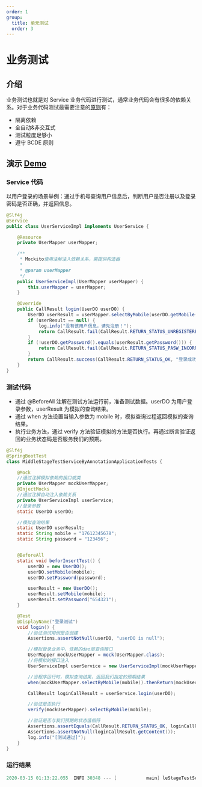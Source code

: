 ```yaml
---
order: 1
group:
  title: 单元测试
  order: 3
---
```


# 业务测试

## 介绍

业务测试也就是对 Service 业务代码进行测试，通常业务代码会有很多的依赖关系。对于业务代码测试最需要注意的[原则](https://github.com/alibaba/p3c/blob/master/p3c-gitbook/%E5%8D%95%E5%85%83%E6%B5%8B%E8%AF%95.md#L17)有：

- 隔离依赖
- 全自动&非交互式
- 测试粒度足够小
- 遵守 BCDE 原则

## 演示 [Demo](https://github.com/xiyun-international/java-unit-docs/tree/master/source/middle-stage-test-service)

### Service 代码

以用户登录的场景举例：通过手机号查询用户信息后，判断用户是否注册以及登录密码是否正确，并返回信息。

```java
@Slf4j
@Service
public class UserServiceImpl implements UserService {

    @Resource
    private UserMapper userMapper;

    /**
     * Mockito使用注解注入依赖关系，需提供构造器
     *
     * @param userMapper
     */
    public UserServiceImpl(UserMapper userMapper) {
        this.userMapper = userMapper;
    }

    @Override
    public CallResult login(UserDO userDO) {
        UserDO userResult = userMapper.selectByMobile(userDO.getMobile());
        if (userResult == null) {
            log.info("没有该用户信息，请先注册！");
            return CallResult.fail(CallResult.RETURN_STATUS_UNREGISTERED, "没有该用户信息，请先注册！");
        }
        if (!userDO.getPassword().equals(userResult.getPassword())) {
            return CallResult.fail(CallResult.RETURN_STATUS_PASW_INCORRECT, "您的密码不正确！");
        }
        return CallResult.success(CallResult.RETURN_STATUS_OK, "登录成功！", userResult);
    }
}
```

### 测试代码

- 通过 @BeforeAll 注解在测试方法运行前，准备测试数据。userDO 为用户登录参数，userResult 为模拟的查询结果。
- 通过 when 方法设置当输入参数为 mobile 时，模拟查询过程返回模拟的查询结果。
- 执行业务方法，通过 verify 方法验证模拟的方法是否执行。再通过断言验证返回的业务状态码是否服务我们的预期。

```java
@Slf4j
@SpringBootTest
class MiddleStageTestServiceByAnnotationApplicationTests {

    @Mock
    //通过注解模拟依赖的接口或类
    private UserMapper mockUserMapper;
    @InjectMocks
    //通过注解自动注入依赖关系
    private UserServiceImpl userService;
    //登录参数
    static UserDO userDO;

    //模拟查询结果
    static UserDO userResult;
    static String mobile = "17612345678";
    static String password = "123456";


    @BeforeAll
    static void beforInsertTest() {
        userDO = new UserDO();
        userDO.setMobile(mobile);
        userDO.setPassword(password);

        userResult = new UserDO();
        userResult.setMobile(mobile);
        userResult.setPassword("654321");
    }

    @Test
    @DisplayName("登录测试")
    void login() {
        //验证测试用例是否创建
        Assertions.assertNotNull(userDO, "userDO is null");

        //模拟登录业务中，依赖的dao层查询接口
        UserMapper mockUserMapper = mock(UserMapper.class);
        //将模拟的接口注入
        UserServiceImpl userService = new UserServiceImpl(mockUserMapper);

        //当程序运行时，模拟查询结果，返回我们指定的预期结果
        when(mockUserMapper.selectByMobile(mobile)).thenReturn(mockUserResult);

        CallResult loginCallResult = userService.login(userDO);

        //验证是否执行
        verify(mockUserMapper).selectByMobile(mobile);

        //验证是否与我们预期的状态值相符
        Assertions.assertEquals(CallResult.RETURN_STATUS_OK, loginCallResult.getCode());
        Assertions.assertNotNull(loginCallResult.getContent());
        log.info("[测试通过]");
    }
}
```

### 运行结果

```java
2020-03-15 01:13:22.055  INFO 30348 --- [           main] leStageTestServiceByCodeApplicationTests : [测试通过]
```

